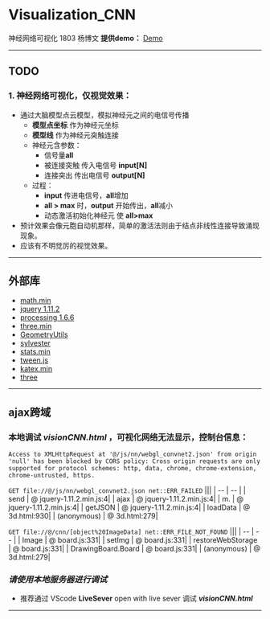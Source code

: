 # Visualization_CNN
神经网络可视化
1803 杨博文
**提供demo：** [Demo](https://www.yaborn.com/Visualization_CNN/main/visionCNN.html)
***
## TODO
### 1. 神经网络可视化，仅视觉效果：  
  * 通过大脑模型点云模型，模拟神经元之间的电信号传播
    * **模型点坐标** 作为神经元坐标
    * **模型线** 作为神经元突触连接
    * 神经元含参数：
      * 信号量**all**
      * 被连接突触 传入电信号 **input[N]**
      * 连接突出 传出电信号 **output[N]**
    * 过程：
      * **input** 传进电信号，**all**增加
      * **all > max** 时，**output** 开始传出，**all**减小
      * 动态激活初始化神经元 使 **all>max**
  * 预计效果会像元胞自动机那样，简单的激活法则由于结点非线性连接导致涌现现象。  
  * 应该有不明觉厉的视觉效果。
  
***

## 外部库
  * [math.min](https://mathjs.org/)
  * [jquery 1.11.2](https://jquery.com/)
  * [processing 1.6.6](https://github.com/processing-js/processing-js)
  * [three.min](https://threejs.org/)
  * [GeometryUtils](https://developer.mozilla.org/en-US/docs/Web/API/GeometryUtils)
  * [sylvester](http://sylvester.jcoglan.com/)
  * [stats.min](https://github.com/mrdoob/stats.js)
  * [tween.js](https://github.com/sole/tween.js)
  * [katex.min](https://katex.org/)
  * [three](https://github.com/mrdoob/three.js)

***
## ajax跨域
### 本地调试 ***visionCNN.html*** ，可视化网络无法显示，控制台信息：
`Access to XMLHttpRequest at '@/js/nn/webgl_convnet2.json' from origin 'null' has been blocked by CORS policy: Cross origin requests are only supported for protocol schemes: http, data, chrome, chrome-extension, chrome-untrusted, https.`

`GET file://@/js/nn/webgl_convnet2.json net::ERR_FAILED`
|||
| -- | -- |
| send	| @	jquery-1.11.2.min.js:4|
| ajax	| @	jquery-1.11.2.min.js:4|
| m.<computed>	| @	jquery-1.11.2.min.js:4|
| getJSON	| @	jquery-1.11.2.min.js:4|
| loadData	| @	3d.html:930|
| (anonymous)	| @	3d.html:279|

`GET file://@/cnn/[object%20ImageData] net::ERR_FILE_NOT_FOUND`
|||
| -- | -- |
| Image 	| @	board.js:331|
| setImg	| @	board.js:331|
| restoreWebStorage	| @	board.js:331|
| DrawingBoard.Board | @	board.js:331|
| (anonymous)	| @	3d.html:279|
### ***请使用本地服务器进行调试***
  - 推荐通过 VScode **LiveSever** open with live sever 调试 ***visionCNN.html***
***
